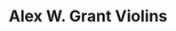 ---
title: "Alex W. Grant Violins"
url: /collingwood/alex-w-grant-violins/
shop: musical instrument
---